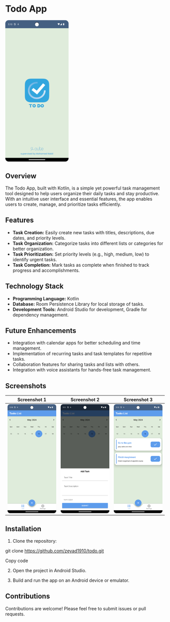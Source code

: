 # Todo App

<img src="App Screenshot.png" alt="App Screenshot" width="200">

## Overview

The Todo App, built with Kotlin, is a simple yet powerful task management tool designed to help users organize their daily tasks and stay productive. With an intuitive user interface and essential features, the app enables users to create, manage, and prioritize tasks efficiently.

## Features

- **Task Creation:** Easily create new tasks with titles, descriptions, due dates, and priority levels.
- **Task Organization:** Categorize tasks into different lists or categories for better organization.
- **Task Prioritization:** Set priority levels (e.g., high, medium, low) to identify urgent tasks.
- **Task Completion:** Mark tasks as complete when finished to track progress and accomplishments.


## Technology Stack

- **Programming Language:** Kotlin
- **Database:** Room Persistence Library for local storage of tasks.
- **Development Tools:** Android Studio for development, Gradle for dependency management.

## Future Enhancements

- Integration with calendar apps for better scheduling and time management.
- Implementation of recurring tasks and task templates for repetitive tasks.
- Collaboration features for sharing tasks and lists with others.
- Integration with voice assistants for hands-free task management.

## Screenshots

| Screenshot 1 | Screenshot 2 | Screenshot 3 |
|---------------|---------------|---------------|
| <img src="Screenshot1.png" alt="Screenshot 1" width="300"> | <img src="Screenshot2.png" alt="Screenshot 2" width="300"> | <img src="Screenshot3.png" alt="Screenshot 3" width="300"> |

## Installation

1. Clone the repository:

git clone https://github.com/zeyad1910/todo.git


Copy code

2. Open the project in Android Studio.

3. Build and run the app on an Android device or emulator.

## Contributions

Contributions are welcome! Please feel free to submit issues or pull requests.
